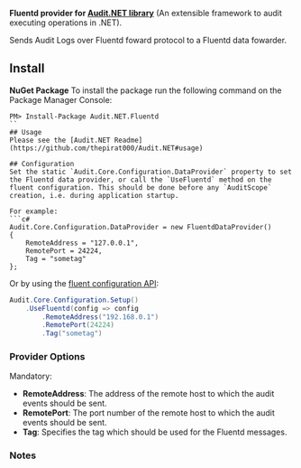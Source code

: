 ﻿**Fluentd provider for [Audit.NET library](https://github.com/thepirat000/Audit.NET)** (An extensible framework to audit executing operations in .NET).

Sends Audit Logs over Fluentd foward protocol to a Fluentd data fowarder.

## Install

**NuGet Package** 
To install the package run the following command on the Package Manager Console:

```
PM> Install-Package Audit.NET.Fluentd
``
## Usage
Please see the [Audit.NET Readme](https://github.com/thepirat000/Audit.NET#usage)

## Configuration
Set the static `Audit.Core.Configuration.DataProvider` property to set the Fluentd data provider, or call the `UseFluentd` method on the fluent configuration. This should be done before any `AuditScope` creation, i.e. during application startup.

For example:
```c#
Audit.Core.Configuration.DataProvider = new FluentdDataProvider()
{
	RemoteAddress = "127.0.0.1",
	RemotePort = 24224, 
	Tag = "sometag"
};
```

Or by using the [fluent configuration API](https://github.com/thepirat000/Audit.NET#configuration-fluent-api):
```c#
Audit.Core.Configuration.Setup()
    .UseFluentd(config => config
        .RemoteAddress("192.168.0.1")
        .RemotePort(24224)
		.Tag("sometag")
```

### Provider Options

Mandatory:
- **RemoteAddress**: The address of the remote host to which the audit events should be sent.
- **RemotePort**: The port number of the remote host to which the audit events should be sent.
- **Tag**: Specifies the tag which should be used for the Fluentd messages.

### Notes
